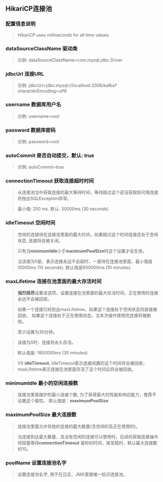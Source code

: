 ## HikariCP连接池

### 配置信息说明
> HikariCP uses milliseconds for all time values.

### dataSourceClassName 驱动类
> 示例: dataSourceClassName=com.mysql.jdbc.Driver

### jdbcUrl 连接URL
> 示例: jdbcUrl=jdbc:mysql://localhost:3306/kafka?characterEncoding=utf8

### username 数据库用户名
> 示例: username=root

### password 数据库密码
> 示例: password=root

### autoCommit 是否自动提交，默认: true
> 示例: autoCommit=true

### connectionTimeout 获取连接超时时间
> 从连接池当中获取连接的最大等待时间，等待超过这个还没获取到可用连接将抛出SQLException异常。

> 最小值: 250 ms. 默认: 30000ms (30 seconds)


### idleTimeout 空闲时间
> 空闲的连接待在连接池里面的最大时间，如果超过这个时间连接还处于空闲状态, 连接将会被关闭。

> 只有当**minimumIdle**小于**maximumPoolSize**时这个设置才会生效。

> 当该值为0是，表示连接永远不会超时，一直待在连接池里面，最小值是 10000ms (10 seconds).
> 默认值是600000ms (10 minutes).

### maxLifetime 连接在池里面的最大存活时间
> **强烈推荐**设置该选项，设置连接在池里面的最大存活时间，正在使用的连接永远不会被回收。

> 如果一个连接已经到达maxLifetime，如果这个连接处于空闲状态将直接被回收，
如果这个连接处于正在使用状态，当本次操作使用完连接将被删除。

> 至少设置为30分钟。

> 该值为0时，连接将永久存活。

> 默认值是: 1800000ms (30 minutes)

> VS **idleTimeout**, idleTimeout表示连接闲置的这个时间将会被回收，
> maxLifetime表示连接在池里面存活了这个时间后将会被回收。

### minimumIdle 最小的空闲连接数
> 连接池里面维护的最小连接个数, 为了获得最大的性能和响应能力，推荐不设置这个属性。
> 默认值是：**maximumPoolSize**

### maximumPoolSize 最大连接数
> 连接池里面允许存放的连接的最大数量(含空闲的及正在使用的)。

> 当连接到达最大数量，且没有空闲的连接可以使用时，后续的获取连接操作将阻塞等待**connectionTimeout**
毫秒的时间，直至超时，默认最大连接数的10。

### poolName 设置连接池名字
> 设置连接池名字, 用于在日志、JMX里面唯一标识连接池。